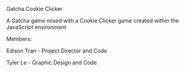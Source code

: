 Gatcha Cookie Clicker


A Gatcha game mixed with a Cookie Clicker game created within the JavaScript environment

Members:

Edison Tran - Project Director and Code

Tyler Le - Graphic Design and Code
